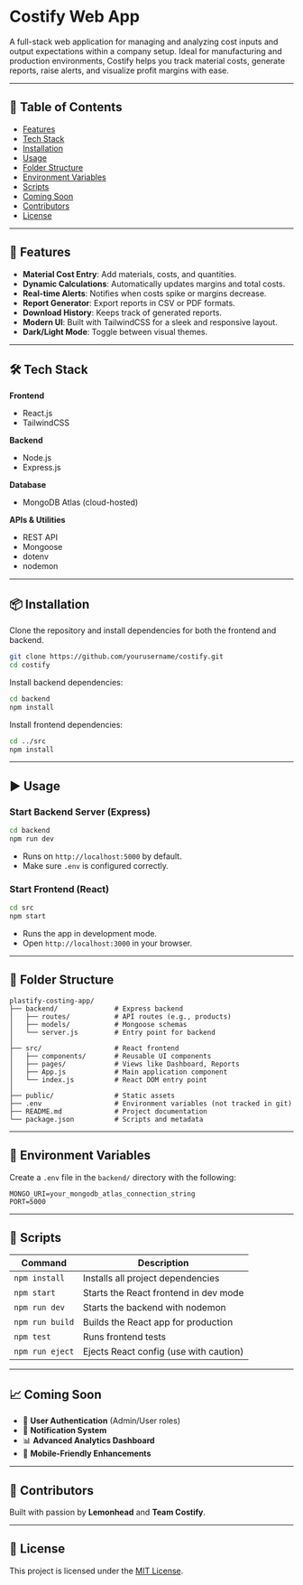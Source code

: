 # Costify Web App

A full-stack web application for managing and analyzing cost inputs and output expectations within a company setup. Ideal for manufacturing and production environments, Costify helps you track material costs, generate reports, raise alerts, and visualize profit margins with ease.

---

## 🧾 Table of Contents

* [Features](#features)
* [Tech Stack](#tech-stack)
* [Installation](#installation)
* [Usage](#usage)
* [Folder Structure](#folder-structure)
* [Environment Variables](#environment-variables)
* [Scripts](#scripts)
* [Coming Soon](#coming-soon)
* [Contributors](#contributors)
* [License](#license)

---

## 🚀 Features

* **Material Cost Entry**: Add materials, costs, and quantities.
* **Dynamic Calculations**: Automatically updates margins and total costs.
* **Real-time Alerts**: Notifies when costs spike or margins decrease.
* **Report Generator**: Export reports in CSV or PDF formats.
* **Download History**: Keeps track of generated reports.
* **Modern UI**: Built with TailwindCSS for a sleek and responsive layout.
* **Dark/Light Mode**: Toggle between visual themes.

---

## 🛠 Tech Stack

**Frontend**

* React.js
* TailwindCSS

**Backend**

* Node.js
* Express.js

**Database**

* MongoDB Atlas (cloud-hosted)

**APIs & Utilities**

* REST API
* Mongoose
* dotenv
* nodemon

---

## 📦 Installation

Clone the repository and install dependencies for both the frontend and backend.

```bash
git clone https://github.com/yourusername/costify.git
cd costify
```

Install backend dependencies:

```bash
cd backend
npm install
```

Install frontend dependencies:

```bash
cd ../src
npm install
```

---

## ▶️ Usage

### Start Backend Server (Express)

```bash
cd backend
npm run dev
```

* Runs on `http://localhost:5000` by default.
* Make sure `.env` is configured correctly.

### Start Frontend (React)

```bash
cd src
npm start
```

* Runs the app in development mode.
* Open `http://localhost:3000` in your browser.

---

## 📁 Folder Structure

```
plastify-costing-app/
├── backend/              # Express backend
│   ├── routes/           # API routes (e.g., products)
│   ├── models/           # Mongoose schemas
│   └── server.js         # Entry point for backend
│
├── src/                  # React frontend
│   ├── components/       # Reusable UI components
│   ├── pages/            # Views like Dashboard, Reports
│   ├── App.js            # Main application component
│   └── index.js          # React DOM entry point
│
├── public/               # Static assets
├── .env                  # Environment variables (not tracked in git)
├── README.md             # Project documentation
└── package.json          # Scripts and metadata
```

---

## 🔐 Environment Variables

Create a `.env` file in the `backend/` directory with the following:

```env
MONGO_URI=your_mongodb_atlas_connection_string
PORT=5000
```

---

## 📜 Scripts

| Command         | Description                            |
| --------------- | -------------------------------------- |
| `npm install`   | Installs all project dependencies      |
| `npm start`     | Starts the React frontend in dev mode  |
| `npm run dev`   | Starts the backend with nodemon        |
| `npm run build` | Builds the React app for production    |
| `npm test`      | Runs frontend tests                    |
| `npm run eject` | Ejects React config (use with caution) |

---

## 📈 Coming Soon

* 🔐 **User Authentication** (Admin/User roles)
* 🔔 **Notification System**
* 📊 **Advanced Analytics Dashboard**
* 📱 **Mobile-Friendly Enhancements**

---

## 👥 Contributors

Built with passion by **Lemonhead** and **Team Costify**.

---

## 📄 License

This project is licensed under the [MIT License](LICENSE).
